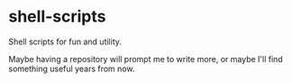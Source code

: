 # shell-scripts
 
Shell scripts for fun and utility. 

Maybe having a repository will prompt me to write more, or maybe I'll find something useful years from now.